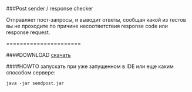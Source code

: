 ###Post sender / response checker

Отправляет пост-запросы, и выводит ответы, сообщая какой из тестов вы не проходите по причине несоответствия response code или response request.


======================



####DOWNLOAD
[скачать](https://github.com/hyberjava/sendpost/blob/master/sendpost.jar)

####HOWTO
запускать при уже запущенном в IDE или еще каким способом сервере:

```
java -jar sendpost.jar
```
